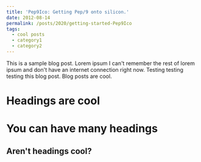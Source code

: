 ```yaml
---
title: 'Pep9Ico: Getting Pep/9 onto silicon.'
date: 2012-08-14
permalink: /posts/2020/getting-started-Pep9Ico
tags:
  - cool posts
  - category1
  - category2
---
```


This is a sample blog post. Lorem ipsum I can't remember the rest of lorem ipsum and don't have an internet connection right now. Testing testing testing this blog post. Blog posts are cool.

Headings are cool
======

You can have many headings
======

Aren't headings cool?
------